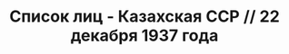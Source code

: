 ---
title: Список лиц - Казахская ССР // 22 декабря 1937 года
description: РГАСПИ, ф.17, оп.171, дело 413, лист 320
images:
- /disk/pictures/v05/17-171-413-320.jpg
- /disk/pictures/v05/17-171-413-321.jpg
- /disk/pictures/v05/17-171-413-322.jpg
- /disk/pictures/v05/17-171-413-323.jpg
- /disk/pictures/v05/17-171-413-324.jpg
- /disk/pictures/v05/17-171-413-325.jpg
---